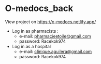 # O-medocs_back
 View project on https://o-medocs.netlify.app/
- Log in as pharmacists : 
  - e-mail: pharmacieetoile@gmail.com
  - password: Racekok974
- Log in as a hospital 
  - e-mail: clinique.aguilera@gmail.com
  - password: Racekok974 

